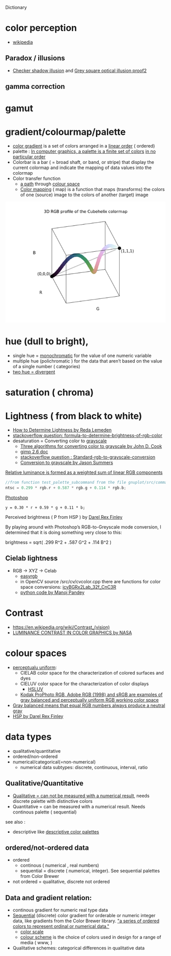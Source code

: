 Dictionary




# color perception
* [wikipedia](https://en.wikipedia.org/wiki/Color_vision)
 
## Paradox / illusions
 * [Checker shadow illusion](https://commons.wikimedia.org/wiki/File:Checker_shadow_illusion.svg) and [Grey square optical illusion proof2](https://commons.wikimedia.org/wiki/File:Grey_square_optical_illusion_proof2.svg)
 

## gamma correction

# gamut
 

# gradient/colourmap/palette
* [color gradient](https://en.wikipedia.org/wiki/Color_gradient) is a set of colors arranged in a [linear order](https://en.wikipedia.org/wiki/Total_order) ( ordered)
* palette : [In computer graphics, a palette is a finite set of colors](https://en.wikipedia.org/wiki/Palette_(computing)) [in no particular order](https://docs.gimp.org/en/gimp-palette-dialog.html) 
* Colorbar is a bar ( = broad shaft, or band, or stripe) that display the current colormap and indicate the mapping of data values into the colormap
* Color transfer function
  * [a path](https://en.wikipedia.org/wiki/Path_(topology)) through [colour space](https://en.wikipedia.org/wiki/Color_space)  
  * [Color mapping](https://en.wikipedia.org/wiki/Color_mapping) ( map) is a function that maps (transforms) the colors of one (source) image to the colors of another (target) image

![](./images/17_3d_60_75_v.png "Continous gradient as a path through RGB colour space ")  



# hue (dull to bright),
* single hue = [monochromatic](https://en.wikipedia.org/wiki/Monochromatic_color) for the value of one numeric variable
* multiple hue (polichromatic ) for the data that aren’t based on the value of a single number ( categories)
* [two hue = divergent](https://learnui.design/blog/picking-colors-for-your-data-visualizations.html) 



# saturation ( chroma)


# Lightness ( from black to white)
* [How to Determine Lightness by Reda Lemeden](https://thoughtbot.com/blog/closer-look-color-lightness#how-to-determine-lightness)
* [stackoverflow question: formula-to-determine-brightness-of-rgb-color](https://stackoverflow.com/questions/596216/formula-to-determine-brightness-of-rgb-color)
* desaturation = Converting color to [grayscale](https://en.wikipedia.org/wiki/Grayscale)
  * [Three algorithms for converting color to grayscale by John D. Cook](https://www.johndcook.com/blog/2009/08/24/algorithms-convert-color-grayscale/)          
  * [gimp 2.6 doc](https://docs.gimp.org/2.6/en/gimp-tool-desaturate.html)
  * [stackoverflow question : Standard-rgb-to-grayscale-conversion](https://stackoverflow.com/questions/17615963/standard-rgb-to-grayscale-conversion)
  * [Conversion to grayscale by Jason Summers](https://entropymine.com/imageworsener/grayscale/)

[Relative luminance is formed as a weighted sum of linear RGB components](https://en.wikipedia.org/wiki/Luma_(video))


```c
//from function test_palette_subcommand from the file gnuplot/src/command.c
ntsc = 0.299 * rgb.r + 0.587 * rgb.g + 0.114 * rgb.b;
```

[Photoshop](https://github.com/XiaoXiaoLui/photoshop_hsl_plugin)
```
y = 0.30 * r + 0.59 * g + 0.11 * b;
```

Perceived brightness ( P from HSP ) by [Darel Rex Finley](http://alienryderflex.com/hsp.html) 
>>>
By playing around with Photoshop’s RGB-to-Greyscale mode conversion, I determined that it is doing something very close to this:

  brightness  =  sqrt( .299 R^2 + .587 G^2 + .114 B^2 )
>>>



## Cielab lightness
* RGB -> XYZ -> Celab
  * [easyrgb](http://www.easyrgb.com/en/math.php#text2)
  * in OpenCV source /src/cv/cvcolor.cpp there are functions for color space conversions: [icvBGRx2Lab_32f_CnC3R](https://github.com/cybertk/opencv/blob/master/opencv/cv/src/cvcolor.cpp)
  * [python code by Manoj Pandey](https://gist.github.com/manojpandey/f5ece715132c572c80421febebaf66ae)



# Contrast
* https://en.wikipedia.org/wiki/Contrast_(vision)
* [LUMINANCE CONTRAST IN COLOR GRAPHICS by NASA](https://colorusage.arc.nasa.gov/design_lum_1.php)



# colour spaces
* [perceptualu uniform](https://programmingdesignsystems.com/color/perceptually-uniform-color-spaces/): 
  * CIELAB color space for the characterization of colored surfaces and dyes 
  * CIELUV color space for the characterization of color displays 
    * [HSLUV](http://www.hsluv.org/)
  * [Kodak ProPhoto RGB, Adobe RGB (1998) and sRGB are examples of gray balanced and perceptually uniform RGB working color space ](http://colormanaging.blogspot.com/2010/12/ideal-color-space.html)
* [Gray balanced means that equal RGB numbers always produce a neutral gray ](http://colormanaging.blogspot.com/2010/12/ideal-color-space.html)
* [HSP by Darel Rex Finley](http://alienryderflex.com/hsp.html) 

  
  
  

# data types
* qualitative/quantitative
* ordered/non-ordered
* numerical/categorical(=non-numerical)
  * numerical data subtypes: discrete, continuous, interval, ratio
  

## Qualitative/Quantitative
* [Qualitative = can not be measured with a numerical result](https://en.wikipedia.org/wiki/Qualitative_property), needs discrete palette with distinctive colors
* Quantitative = can be measured with a numerical result. Needs continous palette ( sequential)

see also :
* descriptive like [descriptive color palettes](https://colors.lol/)



## ordered/not-ordered data
* ordered  
  * continous ( numerical , real numbers)
  * sequential = discrete ( numerical,  integer). See sequential palettes from Color Brewer
* not ordered = qualitative, discrete not ordered

## Data and gradient relation:
* continous gradient for numeric real type data
* [Sequential](https://carto.com/carto-colors/) (discrete)  color gradient for orderable or numeric integer data, like gradients from the Color Brewer library. ["a series of ordered colors to represent ordinal or numerical data."](https://onlinelibrary.wiley.com/doi/abs/10.1002/col.22212)
  * [color scale](https://www.vis4.net/blog/2013/09/mastering-multi-hued-color-scales/)
  * [colour scheme](https://en.wikipedia.org/wiki/Color_scheme) is the choice of colors used in design for a range of media ( www, )
* Qualitative schemes: categorical differences in qualitative data




